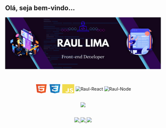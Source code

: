 
## Olá, seja bem-vindo...
<img allign= "center" src= "Banner.png" alt= "banner nome">

##
  
<div align="center" style="display: inline_block"><br>
     <img align="center" alt="Raul-HTML" height="30" width="40" src="https://raw.githubusercontent.com/devicons/devicon/master/icons/html5/html5-original.svg">
     <img align="center" alt="Raul-CSS" height="30" width="40" src="https://raw.githubusercontent.com/devicons/devicon/master/icons/css3/css3-original.svg">  
     <img align="center" alt="Raul-Js" height="30" width="40" src="https://raw.githubusercontent.com/devicons/devicon/master/icons/javascript/javascript-plain.svg">
     <img align="center" alt="Raul-React" height="30" width="40" src="https://cdn.jsdelivr.net/gh/devicons/devicon/icons/react/react-original.svg">
     <img align="center" alt="Raul-Node" height="30" width="40" src="https://cdn.jsdelivr.net/gh/devicons/devicon/icons/nodejs/nodejs-original.svg" />
 </div>
 
 ## 

<div align="center">
     <a href="https://github.com/github.com/Raullimaa">
        <img height="200em" src="https://github-readme-stats.vercel.app/api/top-langs/?username=Raullimaa&layout=compact&langs_count=7&theme=dracula"/>
     </a>
</div>

 ##   

 <div align="center">
     <a href="https://www.linkedin.com/in/raullima-devfront" target="_blank">
        <img src="https://img.shields.io/badge/-LinkedIn-%230077B5?style=for-the-badge&logo=linkedin&logoColor=white" target="_blank">
     </a>
     <a href = "mailto:raulima.e@gmail.com" target="_blank">
        <img src="https://img.shields.io/badge/Gmail-D14836?style=for-the-badge&logo=gmail&logoColor=white" target="_blank">
     </a>
     <a href = "https://api.whatsapp.com/send?phone=5561981332651&text=Ol%C3%A1%20Raul,%20fiquei%20bastante%20interessado%20em%20conhecer%20mais%20sobre%20seu%20trabalho.%20Seria%20poss%C3%ADvel%20agendarmos%20uma%20conversa%20para%20conhec%C3%AA-lo%20melhor?" target="_blank">
        <img src="https://img.shields.io/badge/Whatsapp-1ED760?&style=for-the-badge&logo=whatsapp&logoColor=white" target="_blank">
     </a>
 </div>
  
 
